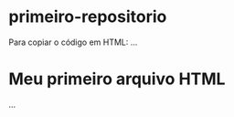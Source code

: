 # primeiro-repositorio

Para copiar o código em HTML:
...
<html>
  <h1>Meu primeiro arquivo HTML</h1>
</html>  
...  
